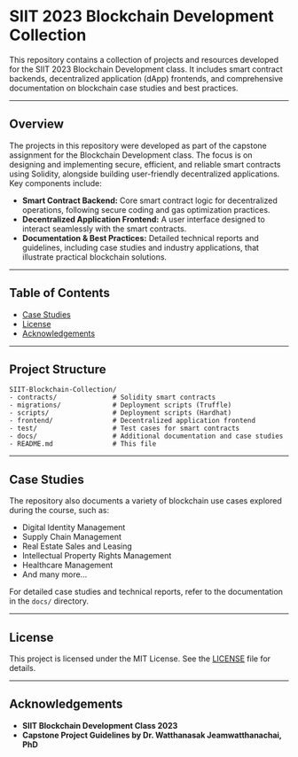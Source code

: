 # SIIT 2023 Blockchain Development Collection

This repository contains a collection of projects and resources developed for the SIIT 2023 Blockchain Development class. It includes smart contract backends, decentralized application (dApp) frontends, and comprehensive documentation on blockchain case studies and best practices.

---

## Overview

The projects in this repository were developed as part of the capstone assignment for the Blockchain Development class. The focus is on designing and implementing secure, efficient, and reliable smart contracts using Solidity, alongside building user-friendly decentralized applications. Key components include:

- **Smart Contract Backend:** Core smart contract logic for decentralized operations, following secure coding and gas optimization practices.
- **Decentralized Application Frontend:** A user interface designed to interact seamlessly with the smart contracts.
- **Documentation & Best Practices:** Detailed technical reports and guidelines, including case studies and industry applications, that illustrate practical blockchain solutions.

---

## Table of Contents

- [Case Studies](#case-studies)
- [License](#license)
- [Acknowledgements](#acknowledgements)

---

## Project Structure

```
SIIT-Blockchain-Collection/
- contracts/              # Solidity smart contracts
- migrations/             # Deployment scripts (Truffle)
- scripts/                # Deployment scripts (Hardhat)
- frontend/               # Decentralized application frontend
- test/                   # Test cases for smart contracts
- docs/                   # Additional documentation and case studies
- README.md               # This file
```

---

## Case Studies

The repository also documents a variety of blockchain use cases explored during the course, such as:

- Digital Identity Management
- Supply Chain Management
- Real Estate Sales and Leasing
- Intellectual Property Rights Management
- Healthcare Management
- And many more...

For detailed case studies and technical reports, refer to the documentation in the `docs/` directory.

---

## License

This project is licensed under the MIT License. See the [LICENSE](LICENSE) file for details.

---

## Acknowledgements

- **SIIT Blockchain Development Class 2023**
- **Capstone Project Guidelines by Dr. Watthanasak Jeamwatthanachai, PhD**
